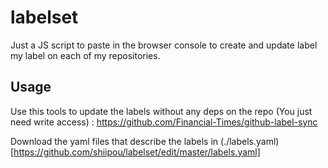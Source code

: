 # labelset
Just a JS script to paste in the browser console to create and update label my label on each of my repositories.

## Usage

Use this tools to update the labels without any deps on the repo (You just need write access) : https://github.com/Financial-Times/github-label-sync

Download the yaml files that describe the labels in (./labels.yaml)[https://github.com/shiipou/labelset/edit/master/labels.yaml]

